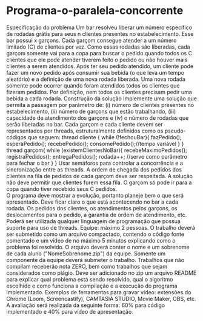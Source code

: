 # Programa-o-paralela-concorrente

Especificação do problema 
Um bar resolveu liberar um número específico de rodadas grátis para seus n clientes presentes 
no estabelecimento. Esse bar possui x garçons. Cada garçom consegue atender a um número limitado (C) de 
clientes por vez. Como essas rodadas são liberadas, cada garçom somente vai para a copa para buscar o pedido 
quando todos os C clientes que ele pode atender tiverem feito o pedido ou não houver mais clientes a serem atendidos.
Após ter seu pedido atendido, um cliente pode fazer um novo pedido
após consumir sua bebida (o que leva um tempo aleatório) e a definição de uma nova rodada liberada. 
Uma nova rodada somente pode ocorrer quando foram atendidos todos os clientes que fizeram pedidos. Por definição, nem todos os clientes precisam pedir uma bebida a cada rodada.
Construção da solução 
Implemente uma solução que permita a passagem por parâmetro de:
 (i) número de clientes presentes no estabelecimento,
 (ii) número de garçons que estão trabalhando, 
(iii) capacidade de atendimento dos garçons e 
(iv) o número de rodadas que serão liberadas no bar. 
Cada garçom e cada cliente devem ser representados por threads, estruturalmente definidos como os pseudo-códigos que seguem:
thread cliente { 
    while (!fechouBar){ 
        fazPedido(); 
        esperaPedido(); 
        recebePedido(); 
        consomePedido();//tempo variável
    }
}
thread garçom{ 
    while (existemClientesNoBar){ 
        recebeMaximoPedidos(); 
        registraPedidos(); 
        entregaPedidos(); 
        rodada++; //serve como parâmetro para  fechar o bar
    } 
} 
Usar semáforos para controlar a concorrência e a sincronização entre as threads.  A ordem de chegada dos pedidos dos clientes na fila de pedidos de cada garçom deve ser respeitada. 
A solução não deve permitir que clientes furem essa fila. O garçom só pode ir para a copa quando tiver recebido seus C pedidos.  
O programa deve mostrar a evolução, portanto planeje bem o que será apresentado. Deve ficar claro o que está acontecendo 
no bar a cada rodada. Os pedidos dos clientes, os atendimentos pelos garçons, os deslocamentos para o pedido, a garantia de ordem de atendimento, etc. 
Poderá ser utilizada qualquer linguagem de programação que possua suporte para uso de threads.
Equipe: máximo 2 pessoas.
O trabalho deverá ser submetido como um arquivo compactado, contendo o código fonte comentado e um vídeo de no máximo 5 minutos explicando como o problema foi resolvido. 
O arquivo deverá conter o nome e um sobrenome de cada aluno ("NomeSobrenome.zip") da equipe. Somente um componente da equipe deverá submeter o trabalho.
Trabalhos  que não compilam receberão nota ZERO, bem como trabalhos que sejam considerados como plágio. Deve ser adicionado no zip um arquivo README para explicar qual 
problema está sendo resolvido, qual o algoritmo escolhido e  como funciona a compilação e a execução do programa implementado.
Exemplos de ferramentas para gravar vídeo: extensões do Chrome (Loom, Screencastify), CAMTASIA STUDIO, Movie Maker, OBS, etc.
A avaliação será realizada  da seguinte forma: 60% para código implementado  e 40% para vídeo de apresentação.
